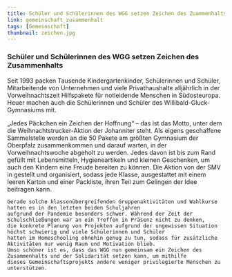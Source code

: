 ```yaml
---
title: Schüler und Schülerinnen des WGG setzen Zeichen des Zuammenhalts
link: gemeinschaft_zusammenhalt
tags: [Gemeinschaft]
thumbnail: zeichen.jpg
---
```


<h3>
    Schüler und Schülerinnen des WGG setzen Zeichen des Zusammenhalts
</h3>

<p>
    Seit 1993 packen Tausende Kindergartenkinder, Schülerinnen und Schüler, Mitarbeitende von Unternehmen und viele 
    Privathaushalte alljährlich in der Vorweihnachtszeit Hilfspakete für notleidende Menschen in Südosteuropa. Heuer 
    machen auch die Schülerinnen und Schüler des Willibald-Gluck-Gymnasiums mit.

</p>

<figure class="float-left">
    <v-image name="zeichen" alt="Zeichen"></v-image>
 </figure>
 
 <p>
    „Jedes Päckchen ein Zeichen der Hoffnung“ – das ist das Motto, unter dem die Weihnachtstrucker-Aktion der Johanniter 
    steht. Als eigens geschaffene Sammelstelle werden an die 50 Pakete am größten Gymnasium der Oberpfalz zusammenkommen 
    und darauf warten, in der Vorweihnachtswoche abgeholt zu werden. Jedes davon ist bis zum Rand gefüllt mit Lebensmitteln, 
    Hygieneartikeln und kleinen Geschenken, um auch den Kindern eine Freude bereiten zu können. Die Aktion von der SMV in 
    gestellt und organisiert, sodass jede Klasse, ausgestattet mit einem leeren Karton und einer Packliste, ihren Teil zum 
    Gelingen der Idee beitragen kann.

    Gerade solche klassenübergreifenden Gruppenaktivitäten und Wahlkurse hatten es in den letzten beiden Schuljahren 
    aufgrund der Pandemie besonders schwer. Während der Zeit der Schulschließungen war an ein Treffen in Präsenz nicht zu denken, 
    die konkrete Planung von Projekten aufgrund der ungewissen Situation höchst schwierig und viele Schülerinnen und Schüler 
    hatten im Homeschooling ohnehin genug zu tun, sodass für zusätzliche Aktivitäten nur wenig Raum und Motivation blieb. 
    Umso schöner ist es, dass das WGG nun gemeinsam ein Zeichen des Zusammenhalts und der Solidarität setzen kann, um mithilfe 
    dieses Gemeinschaftsprojekts andere weniger privilegierte Menschen zu unterstützen.
 </p>